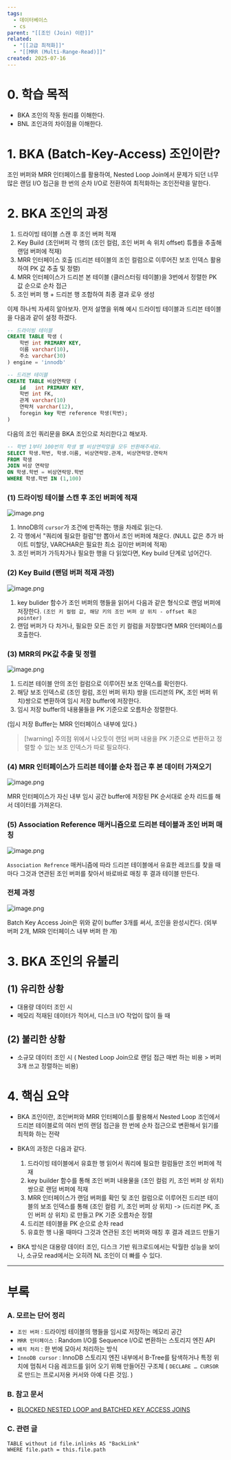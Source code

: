 ```yaml
---
tags:
  - 데이터베이스
  - cs
parent: "[[조인 (Join) 이란]]"
related:
  - "[[고급 최적화]]"
  - "[[MRR (Multi-Range-Read)]]"
created: 2025-07-16
---
```


# 0. 학습 목적
- BKA 조인의 작동 원리를 이해한다. 
- BNL 조인과의 차이점을 이해한다. 

# 1. BKA (Batch-Key-Access) 조인이란? 
조인 버퍼와 MRR 인터페이스를 활용하여, Nested Loop Join에서 문제가 되던 너무 많은 랜덤 I/O 접근을 한 번의 순차 I/O로 전환하여 최적화하는 조인전략을 말한다.

# 2. BKA 조인의 과정 
1. 드라이빙 테이블 스캔 후 조인 버퍼 적재
2. Key Build (조인버퍼 각 행의 (조인 컬럼, 조인 버퍼 속 위치 offset) 튜플을 추출해 랜덤 버퍼에 적재) 
3. MRR 인터페이스 호출 (드리븐 테이블의 조인 컬럼으로 이루어진 보조 인덱스 활용하여 PK 값 추출 및 정렬) 
4. MRR 인터페이스가 드리븐 본 테이블 (클러스터링 테이블)을 3번에서 정렬한 PK 값 순으로 순차 접근 
5. 조인 버퍼 행 + 드리븐 행 조합하여 최종 결과 로우 생성 

이제 하나씩 자세히 알아보자. 먼저 설명을 위해 예시 드라이빙 테이블과 드리븐 테이블을 다음과 같이 설정 하겠다.
```sql
-- 드라이빙 테이블
CREATE TABLE 학생 (
	학번 int PRIMARY KEY,
	이름 varchar(10),
	주소 varchar(30)
) engine = 'innodb'

-- 드리븐 테이블
CREATE TABLE 비상연락망 (
	id   int PRIMARY KEY,
	학번 int FK,
	관계 varchar(10)
	연락처 varchar(12),
	foregin key 학번 reference 학생(학번);
)
```

다음의 조인 쿼리문을 BKA 조인으로 처리한다고 해보자.
```sql
-- 학번 1부터 100번의 학생 별 비상연락망을 모두 반환해주세요.
SELECT 학생.학번, 학생.이름, 비상연락망.관계, 비상연락망.연락처
FROM 학생
JOIN 비상 연락망
ON 학생.학번 = 비상연락망.학번
WHERE 학생.학번 IN (1,100)

```

### (1) 드라이빙 테이블 스캔 후 조인 버퍼에 적재
![image.png](https://raw.githubusercontent.com/dalcheonroadhead/img-cloud/main/2025-06/20250716163128.png)

1. InnoDB의 `cursor`가 조건에 만족하는 행을 차례로 읽는다.
2. 각 행에서 "쿼리에 필요한 컬럼"만 뽑아서 조인 버퍼에 채운다. 
   (NULL 값은 추가 바이트 미할당, VARCHAR은 필요한 최소 길이만 버퍼에 적재) 
3. 조인 버퍼가 가득차거나 필요한 행을 다 읽었다면, Key build 단계로 넘어간다. 

### (2) Key Build (랜덤 버퍼 적재 과정) 
![image.png](https://raw.githubusercontent.com/dalcheonroadhead/img-cloud/main/2025-06/20250716164909.png)
1. key bulider 함수가 조인 버퍼의 행들을 읽어서 다음과 같은 형식으로 랜덤 버퍼에 저장한다.
   `(조인 키 컬럼 값, 해당 키의 조인 버퍼 상 위치 - offset 혹은 pointer)`
2. 랜덤 버퍼가 다 차거나, 필요한 모든 조인 키 컬럼을 저장했다면 MRR 인터페이스를 호출한다. 

### (3) MRR의 PK값 추출 및 정렬
![image.png](https://raw.githubusercontent.com/dalcheonroadhead/img-cloud/main/2025-06/20250716171845.png)

1. 드리븐 테이블 안의  조인 컬럼으로 이루어진 보조 인덱스를 확인한다. 
2. 해당 보조 인덱스로 (조인 컬럼, 조인 버퍼 위치) 쌍을 (드리븐의 PK, 조인 버퍼 위치)쌍으로 변환하여 임시 저장 buffer에 저장한다.
3. 임시 저장 buffer의 내용물들을 PK 기준으로 오름차순 정렬한다. 

(임시 저장 Buffer는 MRR 인터페이스 내부에 있다.) 

> [!warning] 주의점
> 위에서 나오듯이 랜덤 버퍼 내용을 PK 기준으로 변환하고 정렬할 수 있는 보조 인덱스가 따로 필요하다.

### (4) MRR 인터페이스가 드리븐 테이블 순차 접근 후 본 데이터 가져오기
![image.png](https://raw.githubusercontent.com/dalcheonroadhead/img-cloud/main/2025-06/20250716172643.png)

MRR 인터페이스가 자신 내부 임시 공간 buffer에 저장된 PK 순서대로 순차 리드를 해서 데이터를 가져온다. 

### (5) Association Reference 매커니즘으로 드리븐 테이블과 조인 버퍼 매칭 
![image.png](https://raw.githubusercontent.com/dalcheonroadhead/img-cloud/main/2025-06/20250717113715.png)

`Association Refrence` 매커니즘에 따라 드리븐 테이블에서 유효한 레코드를 찾을 때마다 그것과 연관된 조인 버퍼를 찾아서 바로바로 매칭 후 결과 테이블 만든다. 

### 전체 과정 
![image.png](https://raw.githubusercontent.com/dalcheonroadhead/img-cloud/main/2025-06/20250717113800.png)

Batch Key Access Join은 위와 같이 buffer 3개를 써서, 조인을 완성시킨다. (외부 버퍼 2개, MRR 인터페이스 내부 버퍼 한 개) 

# 3. BKA 조인의 유불리
## (1) 유리한 상황
- 대용량 데이터 조인 시
- 메모리 적재된 데이터가 적어서, 디스크 I/O 작업이 많이 들 때

## (2) 불리한 상황
- 소규모 데이터 조인 시 ( Nested Loop Join으로 랜덤 접근 매번 하는 비용 > 버퍼 3개 쓰고 정렬하는 비용) 

# 4. 핵심 요약
- BKA 조인이란, 조인버퍼와 MRR 인터페이스를 활용해서 Nested Loop 조인에서 드리븐 테이블로의 여러 번의 랜덤 접근을 한 번에 순차 접근으로 변환해서 읽기를 최적화 하는 전략
- BKA의 과정은 다음과 같다.
	1. 드라이빙 테이블에서 유효한 행 읽어서 쿼리에 필요한 컬럼들만 조인 버퍼에 적재
	2. key builder 함수를 통해 조인 버퍼 내용물을 (조인 컬럼 키, 조인 버퍼 상 위치) 쌍으로 랜덤 버퍼에 적재 
	3. MRR 인터페이스가 랜덤 버퍼를 확인 및 조인 컬럼으로 이루어진 드리븐 테이블의 보조 인덱스를 통해 (조인 컬럼 키, 조인 버퍼 상 위치) -> (드리븐 PK, 조인 버퍼 상 위치) 로 만들고 PK 기준 오름차순 정렬
	4. 드리븐 테이블을 PK 순으로 순차 read
	5. 유효한 행 나올 때마다 그것과 연관된 조인 버퍼와 매칭 후 결과 레코드 만들기

- BKA 방식은 대용량 데이터 조인, 디스크 기반 워크로드에서는 탁월한 성능을 보이나, 소규모 read에서는 오히려 NL 조인이 더 빠를 수 있다.

---

# 부록

### A. 모르는 단어 정리
- `조인 버퍼`
  : 드라이빙 테이블의 행들을 임시로 저장하는 메모리 공간
- `MRR 인터페이스`
  : Random I/O를 Sequence I/O로 변환하는 스토리지 엔진 API
- `배치 처리`
  : 한 번에 모아서 처리하는 방식
- `InnoDB cursor`
  : InnoDB 스토리지 엔진 내부에서 B-Tree를 탐색하거나 특정 위치에 멈춰서 다음 레코드를 읽어 오기 위해 만들어진 구조체
  ( `DECLARE … CURSOR` 로 만드는 프로시저용 커서와 아예 다른 것임. )

###  B. 참고 문서
- [BLOCKED NESTED LOOP and BATCHED KEY ACCESS JOINS](https://dev.mysql.com/doc/refman/8.4/en/bnl-bka-optimization.html)

### C. 관련 글

```dataview
TABLE without id file.inlinks AS "BackLink"
WHERE file.path = this.file.path
```
